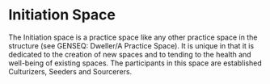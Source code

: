 # Initiation Space

The Initiation space is a practice space like any other practice space in the structure (see GENSEQ: Dweller/A Practice Space). It is unique in that it is dedicated to the creation of new spaces and to tending to the health and well-being of existing spaces. The participants in this space are established Culturizers, Seeders and Sourcerers.